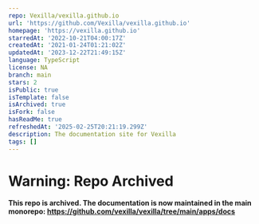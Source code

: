 ```yaml
---
repo: Vexilla/vexilla.github.io
url: 'https://github.com/Vexilla/vexilla.github.io'
homepage: 'https://vexilla.github.io'
starredAt: '2022-10-21T04:00:17Z'
createdAt: '2021-01-24T01:21:02Z'
updatedAt: '2023-12-22T21:49:15Z'
language: TypeScript
license: NA
branch: main
stars: 2
isPublic: true
isTemplate: false
isArchived: true
isFork: false
hasReadMe: true
refreshedAt: '2025-02-25T20:21:19.299Z'
description: The documentation site for Vexilla
tags: []
---
```


# Warning: Repo Archived

**This repo is archived. The documentation is now maintained in the main monorepo: https://github.com/vexilla/vexilla/tree/main/apps/docs**

